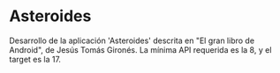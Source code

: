 Asteroides
==========

Desarrollo de la aplicación 'Asteroides' descrita en "El gran libro de Android", de Jesús Tomás Gironés. La mínima API requerida es la 8, y el target es la 17. 
